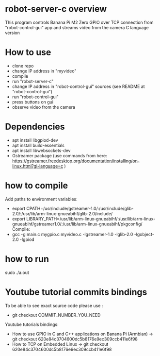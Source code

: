 # robot-server-c overview
This program controls Banana Pi M2 Zero GPIO over TCP connection from "robot-control-gui" app and streams video from the camera
C language version

# How to use
- clone repo
- change IP address in "myvideo"
- compile
- run "robot-server-c"
- change IP address in "robot-control-gui" sources (see README at "robot-control-gui")
- run "robot-control-gui"
- press buttons on gui
- observe video from the camera

# Dependencies
- apt install libgpiod-dev
- apt install build-essentials
- apt install libwebsockets-dev
- Gstreamer package (use commands from here: https://gstreamer.freedesktop.org/documentation/installing/on-linux.html?gi-language=c )

# how to compile
Add paths to environment variables:
- export CPATH=/usr/include/gstreamer-1.0/:/usr/include/glib-2.0/:/usr/lib/arm-linux-gnueabihf/glib-2.0/include/
- export LIBRARY_PATH=/usr/lib/arm-linux-gnueabihf/:/usr/lib/arm-linux-gnueabihf/gstreamer1.0/:/usr/lib/arm-linux-gnueabihf/pkgconfig/
Compile:
- gcc -g main.c mygpio.c myvideo.c -lgstreamer-1.0 -lglib-2.0 -lgobject-2.0 -lgpiod

# how to run
sudo ./a.out

# Youtube tutorial commits bindings
To be able to see exact source code please use : 
- git checkout COMMIT_NUMBER_YOU_NEED

Youtube tutorials bindings:
- How to use GPIO in C and C++ applications on Banana Pi (Armbian) -> git checkout 620e84c3704600dc5b8176e9ec309ccb411e6f98
- How to TCP on Embedded Linux -> git checkout 620e84c3704600dc5b8176e9ec309ccb411e6f98
